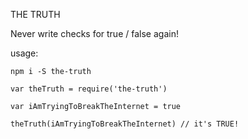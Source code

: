 THE TRUTH

Never write checks for true / false again!

usage:

```
npm i -S the-truth

var theTruth = require('the-truth')

var iAmTryingToBreakTheInternet = true

theTruth(iAmTryingToBreakTheInternet) // it's TRUE!

```
